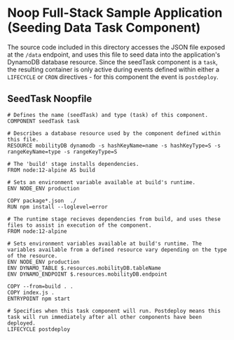 # Noop Full-Stack Sample Application (Seeding Data Task Component)

The source code included in this directory accesses the JSON file exposed at the `/data` endpoint, and uses this file to seed data into the application's DynamoDB database resource. Since the seedTask component is a `task`, the resulting container is only active during events defined within either a `LIFECYCLE` or `CRON` directives - for this component the event is `postdeploy`.

## SeedTask Noopfile
```
# Defines the name (seedTask) and type (task) of this component.
COMPONENT seedTask task

# Describes a database resource used by the component defined within this file.
RESOURCE mobilityDB dynamodb -s hashKeyName=name -s hashKeyType=S -s rangeKeyName=type -s rangeKeyType=S

# The 'build' stage installs dependencies.
FROM node:12-alpine AS build

# Sets an environment variable available at build's runtime.
ENV NODE_ENV production

COPY package*.json  ./
RUN npm install --loglevel=error

# The runtime stage recieves dependencies from build, and uses these files to assist in execution of the component.
FROM node:12-alpine

# Sets environment variables available at build's runtime. The variables available from a defined resource vary depending on the type of the resource.
ENV NODE_ENV production
ENV DYNAMO_TABLE $.resources.mobilityDB.tableName
ENV DYNAMO_ENDPOINT $.resources.mobilityDB.endpoint

COPY --from=build . .
COPY index.js .
ENTRYPOINT npm start

# Specifies when this task component will run. Postdeploy means this task will run immediately after all other components have been deployed.
LIFECYCLE postdeploy
```


